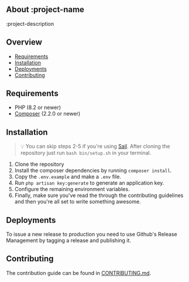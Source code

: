 ## About :project-name

:project-description

## Overview

- [Requirements](#requirements)
- [Installation](#installation)
- [Deployments](#deployments)
- [Contributing](#contributing)

## Requirements

- PHP (8.2 or newer)
- [Composer](https://getcomposer.org/) (2.2.0 or newer)

## Installation

> 💡 You can skip steps 2-5 if you're using [Sail](https://laravel.com/docs/10.x/sail). After cloning the repository just run `bash bin/setup.sh` in your terminal.

1. Clone the repository
2. Install the composer dependencies by running `composer install`.
3. Copy the `.env.example` and make a `.env` file.
4. Run `php artisan key:generate` to generate an application key.
5. Configure the remaining environment variables.
6. Finally, make sure you've read the through the contributing guidelines and then you're all set to write something awesome.

## Deployments

To issue a new release to production you need to use Github's Release Management by tagging a release and publishing it.

## Contributing

The contribution guide can be found in [CONTRIBUTING.md](CONTRIBUTING.md).
